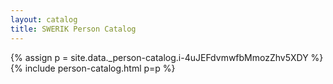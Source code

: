 ```yaml
---
layout: catalog
title: SWERIK Person Catalog
---
```

{% assign p = site.data._person-catalog.i-4uJEFdvmwfbMmozZhv5XDY %}
{% include person-catalog.html p=p %}

